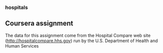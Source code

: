 ### hospitals
## Coursera assignment

The data for this assignment come from the Hospital Compare web site (http://hospitalcompare.hhs.gov)
run by the U.S. Department of Health and Human Services

